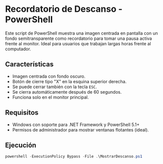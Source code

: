 # Recordatorio de Descanso - PowerShell

Este script de PowerShell muestra una imagen centrada en pantalla con un fondo semitransparente como recordatorio para tomar una pausa activa frente al monitor. Ideal para usuarios que trabajan largas horas frente al computador.

## Características

- Imagen centrada con fondo oscuro.
- Botón de cierre tipo "X" en la esquina superior derecha.
- Se puede cerrar también con la tecla `ESC`.
- Se cierra automáticamente después de 60 segundos.
- Funciona solo en el monitor principal.

## Requisitos

- Windows con soporte para .NET Framework y PowerShell 5.1+
- Permisos de administrador para mostrar ventanas flotantes (ideal).

## Ejecución

```powershell
powershell -ExecutionPolicy Bypass -File .\MostrarDescanso.ps1
